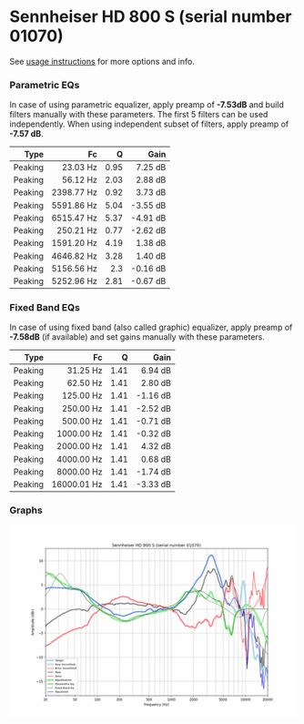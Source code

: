# Sennheiser HD 800 S (serial number 01070)
See [usage instructions](https://github.com/jaakkopasanen/AutoEq#usage) for more options and info.

### Parametric EQs
In case of using parametric equalizer, apply preamp of **-7.53dB** and build filters manually
with these parameters. The first 5 filters can be used independently.
When using independent subset of filters, apply preamp of **-7.57 dB**.

| Type    | Fc         |    Q | Gain     |
|--------:|-----------:|-----:|---------:|
| Peaking | 23.03 Hz   | 0.95 | 7.25 dB  |
| Peaking | 56.12 Hz   | 2.03 | 2.88 dB  |
| Peaking | 2398.77 Hz | 0.92 | 3.73 dB  |
| Peaking | 5591.86 Hz | 5.04 | -3.55 dB |
| Peaking | 6515.47 Hz | 5.37 | -4.91 dB |
| Peaking | 250.21 Hz  | 0.77 | -2.62 dB |
| Peaking | 1591.20 Hz | 4.19 | 1.38 dB  |
| Peaking | 4646.82 Hz | 3.28 | 1.40 dB  |
| Peaking | 5156.56 Hz | 2.3  | -0.16 dB |
| Peaking | 5252.96 Hz | 2.81 | -0.67 dB |

### Fixed Band EQs
In case of using fixed band (also called graphic) equalizer, apply preamp of **-7.58dB**
(if available) and set gains manually with these parameters.

| Type    | Fc          |    Q | Gain     |
|--------:|------------:|-----:|---------:|
| Peaking | 31.25 Hz    | 1.41 | 6.94 dB  |
| Peaking | 62.50 Hz    | 1.41 | 2.80 dB  |
| Peaking | 125.00 Hz   | 1.41 | -1.16 dB |
| Peaking | 250.00 Hz   | 1.41 | -2.52 dB |
| Peaking | 500.00 Hz   | 1.41 | -0.71 dB |
| Peaking | 1000.00 Hz  | 1.41 | -0.32 dB |
| Peaking | 2000.00 Hz  | 1.41 | 4.32 dB  |
| Peaking | 4000.00 Hz  | 1.41 | 0.68 dB  |
| Peaking | 8000.00 Hz  | 1.41 | -1.74 dB |
| Peaking | 16000.01 Hz | 1.41 | -3.33 dB |

### Graphs
![](./Sennheiser%20HD%20800%20S%20(serial%20number%2001070).png)